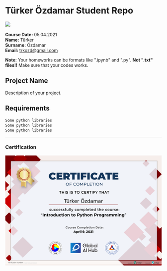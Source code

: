 # Türker Özdamar Student Repo 
![](img/newlogo.png)

**Course Date:** 05.04.2021  
**Name:** Türker  
**Surname:** Özdamar  
**Email:** trkozd@gmail.com  

**Note:** Your homeworks can be formats like ".ipynb" and ".py". **Not ".txt" files!!** Make sure that your codes works.  

## Project Name
Description of your project.

## Requirements
```
Some python libraries
Some python libraries
Some python libraries
```
---

### Certification
![](img/turker-globalaihub-python-certificate.png)

